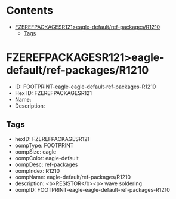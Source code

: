 



Contents
========

* [FZEREFPACKAGESR121>eagle-default/ref-packages/R1210](#fzerefpackagesr121eagle-defaultref-packagesr1210)
	* [Tags](#tags)

# FZEREFPACKAGESR121>eagle-default/ref-packages/R1210

- ID: FOOTPRINT-eagle-eagle-default-ref-packages-R1210
- Hex ID: FZEREFPACKAGESR121
- Name: 
- Description: 

## Tags

- hexID: FZEREFPACKAGESR121
- oompType: FOOTPRINT
- oompSize: eagle
- oompColor: eagle-default
- oompDesc: ref-packages
- oompIndex: R1210
- oompName: eagle-default/ref-packages/R1210
- description: &lt;b&gt;RESISTOR&lt;/b&gt;&lt;p&gt;&#xD;
wave soldering
- oompID: FOOTPRINT-eagle-eagle-default-ref-packages-R1210

